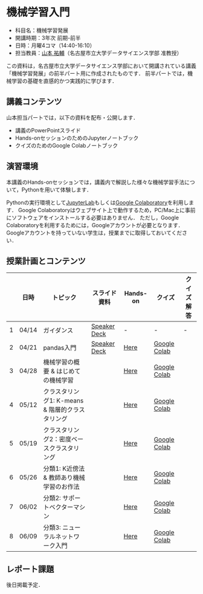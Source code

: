 # 機械学習入門

* 科目名：機械学習発展
* 開講時期：3年次 前期-前半
* 日時：月曜4コマ（14:40-16:10）
* 担当教員：[山本 祐輔](https://hontolab.org/)（名古屋市立大学データサイエンス学部 准教授）

この資料は，名古屋市立大学データサイエンス学部において開講されている講義「機械学習発展」の前半パート用に作成されたものです．
前半パートでは，機械学習の基礎を直感的かつ実践的に学びます．


## 講義コンテンツ
山本担当パートでは，以下の資料を配布・公開します．
* 講義のPowerPointスライド
* Hands-onセッションのためのJupyterノートブック
* クイズのためのGoogle Colabノートブック


## 演習環境
本講義のHands-onセッションでは，講義内で解説した様々な機械学習手法について，Pythonを用いて体験します．

Pythonの実行環境として[JupyterLab](https://jupyter.org/)もしくは[Google Colaboratory](https://colab.research.google.com/)を利用します．
Google Colaboratoryはウェブサイト上で動作するため，PC/Mac上に事前にソフトウェアをインストールする必要はありません．
ただし，Google Colaboratoryを利用するためには，Googleアカウントが必要となります．
Googleアカウントを持っていない学生は，授業までに取得しておいてください．


## 授業計画とコンテンツ
| |  日時  | トピック | スライド資料 | Hands-on | クイズ | クイズ解答 |
| ---- | ---- | ---- | ---- | ---- | ---- | ---- |
| 1 | 04/14 | ガイダンス |  [Speaker Deck]() | - | - | - |
| 2 | 04/21 | pandas入門 |  [Speaker Deck]() | [Here](content/introduction-to-pandas.ipynb) | [Google Colab](https://colab.research.google.com/github/hontolab-courses/ml-lecturenote/blob/main/content/quiz/introduction-to-pandas.ipynb) |  |
| 3 | 04/28 | 機械学習の概要 & はじめての機械学習 |  | [Here](content/introduction-to-ml.ipynb) | [Google Colab](https://colab.research.google.com/github/hontolab-courses/ml-lecturenote/blob/main/content/quiz/introduction-to-ml.ipynb) |  |
| 4 | 05/12 | クラスタリング1: K-means & 階層的クラスタリング |   | [Here](content/kmeans-and-hierarchical-clustering.ipynb) | [Google Colab](https://colab.research.google.com/github/hontolab-courses/ml-lecturenote/blob/main/content/quiz/kmeans-and-hierarchical-clustering.ipynb) |  |
| 5 | 05/19 | クラスタリング2：密度ベースクラスタリング |  | [Here](content/dbscan-and-others.ipynb) | [Google Colab](https://colab.research.google.com/github/hontolab-courses/ml-lecturenote/blob/main/content/quiz/dbscan-and-others.ipynb) |  |
| 6 | 05/26 | 分類1: K近傍法 & 教師あり機械学習のお作法 |  | [Here](content/knn-and-ml-flow.ipynb) | [Google Colab](https://colab.research.google.com/github/hontolab-courses/ml-lecturenote/blob/main/content/quiz/knn-and-ml-flow.ipynb) |  |
| 7 | 06/02 | 分類2: サポートベクターマシン |  | [Here](content/svm.ipynb) | [Google Colab](https://colab.research.google.com/github/hontolab-courses/ml-lecturenote/blob/main/content/quiz/svm.ipynb) |  |
| 8 | 06/09 | 分類3: ニューラルネットワーク入門 |  | [Here](content/neural-network.ipynb) | [Google Colab](https://colab.research.google.com/github/hontolab-courses/ml-lecturenote/blob/main/content/quiz/neural-network.ipynv) |  |


## レポート課題
後日掲載予定．
